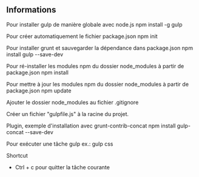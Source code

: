 Informations
---------------------

Pour installer gulp de manière globale avec node.js
npm install -g gulp

Pour créer automatiquement le fichier package.json
npm init

Pour installer grunt et sauvegarder la dépendance dans package.json
npm install gulp --save-dev

Pour ré-installer les modules npm du dossier node_modules à partir de package.json
npm install

Pour mettre à jour les modules npm du dossier node_modules à partir de package.json 
npm update

Ajouter le dossier node_modules au fichier .gitignore

Créer un fichier "gulpfile.js" à la racine du projet.


Plugin, exemple d'installation avec grunt-contrib-concat
npm install gulp-concat --save-dev

Pour exécuter une tâche gulp
ex.: gulp css


Shortcut
- Ctrl + c pour quitter la tâche courante
